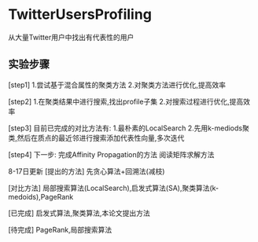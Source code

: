 # TwitterUsersProfiling
从大量Twitter用户中找出有代表性的用户
## 实验步骤
[step1]
1.尝试基于混合属性的聚类方法
2.对聚类方法进行优化,提高效率

[step2]
1.在聚类结果中进行搜索,找出profile子集
2.对搜索过程进行优化,提高效率

[step3]
目前已完成的对比方法有:
1.最朴素的LocalSearch
2.先用k-mediods聚类,然后在质点的最近邻进行搜索添加代表性向量,多次迭代

[step4]
下一步:
完成Affinity Propagation的方法
阅读矩阵求解方法


8-17日更新
[提出的方法]
先贪心算法+回溯法(减枝)

[对比方法]
局部搜索算法(LocalSearch),启发式算法(SA),聚类算法(k-medoids),PageRank

[已完成]
启发式算法,聚类算法,本论文提出方法

[待完成]
PageRank,局部搜索算法

